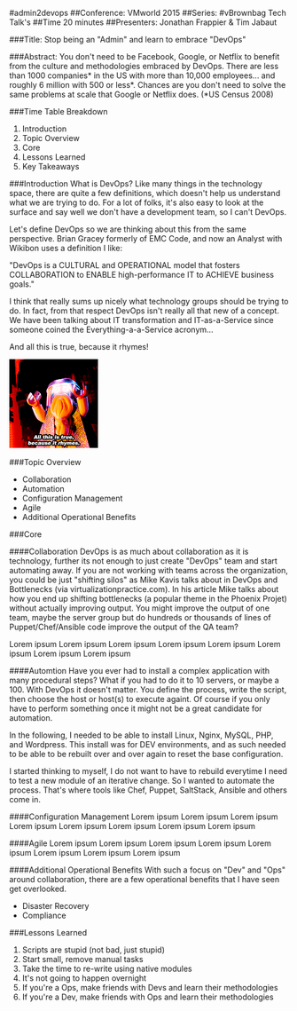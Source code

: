 #admin2devops
##Conference: VMworld 2015
##Series: #vBrownbag Tech Talk's
##Time 20 minutes
##Presenters: Jonathan Frappier & Tim Jabaut

###Title:
Stop being an "Admin" and learn to embrace "DevOps"

###Abstract:
You don't need to be Facebook, Google, or Netflix to benefit from the culture and methodologies embraced by DevOps. There are less than 1000 companies* in the US with more than 10,000 employees... and roughly 6 million with 500 or less*. Chances are you don't need to solve the same problems at scale that Google or Netflix does. (*US Census 2008)

###Time Table Breakdown
1. Introduction
2. Topic Overview
3. Core
4. Lessons Learned
5. Key Takeaways

###Introduction
What is DevOps? Like many things in the technology space, there are quite a few definitions, which doesn't help us understand what we are trying to do. For a lot of folks, it's also easy to look at the surface and say well we don't have a development team, so I can't DevOps. 

Let's define DevOps so we are thinking about this from the same perspective. Brian Gracey formerly of EMC Code, and now an Analyst with Wikibon uses a definition I like: 

"DevOps is a CULTURAL and OPERATIONAL model that fosters COLLABORATION to ENABLE high-performance IT to ACHIEVE business goals." 

I think that really sums up nicely what technology groups should be trying to do. In fact, from that respect DevOps isn't really all that new of a concept. We have been talking about IT transformation and IT-as-a-Service since someone coined the Everything-a-a-Service acronym...

And all this is true, because it rhymes!  

![Lego Movie Rhymes](/images/rhymes.jpg)

###Topic Overview
- Collaboration
- Automation
- Configuration Management
- Agile
- Additional Operational Benefits

###Core

####Collaboration
DevOps is as much about collaboration as it is technology, further its not enough to just create "DevOps" team and start automating away. If you are not working with teams across the organization, you could be just "shifting silos" as Mike Kavis talks about in DevOps and Bottlenecks (via virtualizationpractice.com). In his article Mike talks about how you end up shifting bottlenecks (a popular theme in the Phoenix Projet) without actually improving output. You might improve the output of one team, maybe the server group but do hundreds or thousands of lines of Puppet/Chef/Ansible code improve the output of the QA team?

Lorem ipsum Lorem ipsum Lorem ipsum Lorem ipsum Lorem ipsum Lorem ipsum Lorem ipsum Lorem ipsum 

####Automtion
Have you ever had to install a complex application with many procedural steps? What if you had to do it to 10 servers, or maybe a 100. With DevOps it doesn't matter. You define the process, write the script, then choose the host or host(s) to execute againt. Of course if you only have to perform something once it might not be a great candidate for automation.

In the following, I needed to be able to install Linux, Nginx, MySQL, PHP, and Wordpress. This install was for DEV environments, and as such needed to be able to be rebuilt over and over again to reset the base configuration.

<show manual series of events>

I started thinking to myself, I do not want to have to rebuild everytime I need to test a new module of an iterative change. So I wanted to automate the process. That's where tools like Chef, Puppet, SaltStack, Ansible and others come in.

<show Ansible playbook>

####Configuration Management
Lorem ipsum Lorem ipsum Lorem ipsum Lorem ipsum Lorem ipsum Lorem ipsum Lorem ipsum Lorem ipsum 

####Agile
Lorem ipsum Lorem ipsum Lorem ipsum Lorem ipsum Lorem ipsum Lorem ipsum Lorem ipsum Lorem ipsum
 
####Additional Operational Benefits
With such a focus on "Dev" and "Ops" around collaboration, there are a few operational benefits that I have seen get overlooked.

- Disaster Recovery
- Compliance 

###Lessons Learned
1. Scripts are stupid (not bad, just stupid)
4. Start small, remove manual tasks
2. Take the time to re-write using native modules
3. It's not going to happen overnight
5. If you're a Ops, make friends with Devs and learn their methodologies
6. If you're a Dev, make friends with Ops and learn their methodologies

